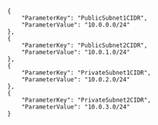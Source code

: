     {
        "ParameterKey": "PublicSubnet1CIDR",
        "ParameterValue": "10.0.0.0/24"
    },
    {
        "ParameterKey": "PublicSubnet2CIDR",
        "ParameterValue": "10.0.1.0/24"
    },
    {
        "ParameterKey": "PrivateSubnet1CIDR",
        "ParameterValue": "10.0.2.0/24"
    },
    {
        "ParameterKey": "PrivateSubnet2CIDR",
        "ParameterValue": "10.0.3.0/24"
    }